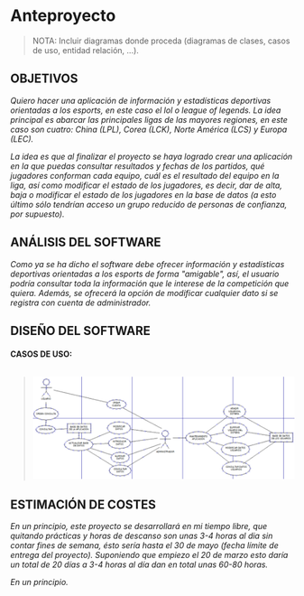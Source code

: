 # Anteproyecto

> NOTA: Incluir diagramas donde proceda (diagramas de clases, casos de uso, entidad relación, ...).

## OBJETIVOS

*Quiero hacer una aplicación de información y estadísticas deportivas orientadas a los esports, en este caso el lol o league of legends. La idea principal es abarcar las principales ligas de las mayores regiones, en este caso son cuatro: China (LPL), Corea (LCK), Norte América (LCS) y Europa (LEC).*

*La idea es que al finalizar el proyecto se haya logrado crear una aplicación en la que puedas consultar resultados y fechas de los partidos, qué jugadores conforman cada equipo, cuál es el resultado del equipo en la liga, así como modificar el estado de los jugadores, es decir, dar de alta, baja o modificar el estado de los jugadores en la base de datos (a esto último sólo tendrían acceso un grupo reducido de personas de confianza, por supuesto).*

## ANÁLISIS DEL SOFTWARE

*Como ya se ha dicho el software debe ofrecer información y estadísticas deportivas orientadas a los esports de forma "amigable", así, el usuario podría consultar toda la información que le interese de la competición que quiera. Además, se ofrecerá la opción de modificar cualquier dato si se registra con cuenta de administrador.*

## DISEÑO DEL SOFTWARE

#### CASOS DE USO:

```

```

> ![alt text](https://github.com/KarimElKharrat/integracion-dam/blob/main/docs/doc_images/casosdeuso.png?raw=true)

## ESTIMACIÓN DE COSTES

*En un principio, este proyecto se desarrollará en mi tiempo libre, que quitando prácticas y horas de descanso son unas 3-4 horas al dia sin contar fines de semana, ésto sería hasta el 30 de mayo (fecha límite de entrega del proyecto). Suponiendo que empiezo el 20 de marzo esto daría un total de 20 días a 3-4 horas al día dan en total unas 60-80 horas.*

*En un principio.*
